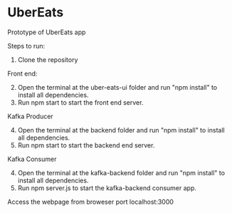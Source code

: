 # UberEats
Prototype of UberEats app

Steps to run:

1. Clone the repository


Front end:

2. Open the terminal at the uber-eats-ui folder and run "npm install" to install all dependencies.
3. Run npm start to start the front end server.


Kafka Producer

4. Open the terminal at the backend folder and run "npm install" to install all dependencies.
5. Run npm start to start the backend end server.


Kafka Consumer

4. Open the terminal at the kafka-backend folder and run "npm install" to install all dependencies.
5. Run npm server.js to start the kafka-backend consumer app.

Access the webpage from broweser port localhost:3000
